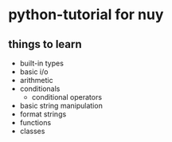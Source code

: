 # python-tutorial for nuy

## things to learn
- built-in types
- basic i/o
- arithmetic
- conditionals
  - conditional operators
- basic string manipulation
- format strings
- functions
- classes
